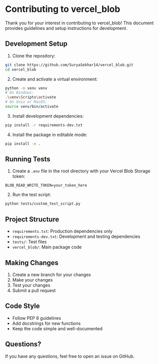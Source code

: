 # Contributing to vercel_blob

Thank you for your interest in contributing to vercel_blob! This document provides guidelines and setup instructions for development.

## Development Setup

1. Clone the repository:

```bash
git clone https://github.com/SuryaSekhar14/vercel_blob.git
cd vercel_blob
```

2. Create and activate a virtual environment:

```bash
python -m venv venv
# On Windows:
.\venv\Scripts\activate
# On Unix or MacOS:
source venv/bin/activate
```

3. Install development dependencies:

```bash
pip install -r requirements-dev.txt
```

4. Install the package in editable mode:

```bash
pip install -e .
```

## Running Tests

1. Create a `.env` file in the root directory with your Vercel Blob Storage token:

```
BLOB_READ_WRITE_TOKEN=your_token_here
```

2. Run the test script:

```bash
python tests/custom_test_script.py
```

## Project Structure

- `requirements.txt`: Production dependencies only
- `requirements-dev.txt`: Development and testing dependencies
- `tests/`: Test files
- `vercel_blob/`: Main package code

## Making Changes

1. Create a new branch for your changes
2. Make your changes
3. Test your changes
4. Submit a pull request

## Code Style

- Follow PEP 8 guidelines
- Add docstrings for new functions
- Keep the code simple and well-documented

## Questions?

If you have any questions, feel free to open an issue on GitHub.
